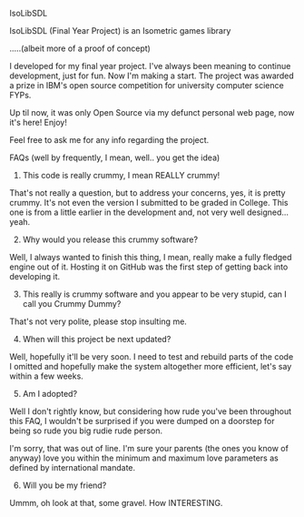 IsoLibSDL


IsoLibSDL (Final Year Project) is an Isometric games library

.....(albeit more of a proof of concept)

I developed for my final year project. I've always been meaning to continue development, just for fun. Now I'm making a start. The project was awarded a prize in IBM's open source competition for university computer science FYPs.

Up til now, it was only Open Source via my defunct personal web page, now it's here! Enjoy!

Feel free to ask me for any info regarding the project.

FAQs (well by frequently, I mean, well.. you get the idea)

1) This code is really crummy,  I mean REALLY crummy!

That's not really a question, but to address your concerns, yes, it is pretty crummy. It's not even the version I submitted to be graded in College. This one is from a little earlier in the development and, not very well designed... yeah.

2) Why would you release this crummy software?

Well, I always wanted to finish this thing, I mean, really make a fully fledged engine out of it. Hosting it on GitHub was the first step of getting back into developing it.

3) This really is crummy software and you appear to be very stupid, can I call you Crummy Dummy?

That's not very polite, please stop insulting me.

4) When will this project be next updated?

Well, hopefully it'll be very soon. I need to test and rebuild parts of the code I omitted and hopefully make the system altogether more efficient, let's say within a few weeks.

5) Am I adopted?

Well I don't rightly know, but considering how rude you've been throughout this FAQ, I wouldn't be surprised if you were dumped on a doorstep for being so rude you big rudie rude person.


I'm sorry, that was out of line. I'm sure your parents (the ones you know of anyway) love you within the minimum and maximum love parameters as defined by international mandate.

6) Will you be my friend?

Ummm, oh look at that, some gravel. How INTERESTING.

